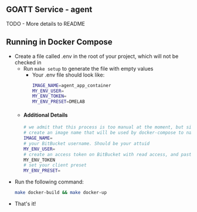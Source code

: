 ## GOATT Service - agent

TODO - More details to README

## Running in Docker Compose
  - Create a file called .env in the root of your project, which will not be checked in
    - Run `make setup` to generate the file with empty values
        - Your .env file should look like:
          ```bash
          IMAGE_NAME=agent_app_container
          MY_ENV_USER=
          MY_ENV_TOKEN=
          MY_ENV_PRESET=DMELAB
          ```
    - #### Additional Details
      ```bash
      # we admit that this process is too manual at the moment, but since these details need to be secret and not checked in, here we are...
      # create an image name that will be used by docker-compose to name your image
      IMAGE_NAME=
      # your BitBucket username. Should be your attuid
      MY_ENV_USER=
      # create an access token on BitBucket with read access, and paste that token as this value
      MY_ENV_TOKEN
      # set your client preset
      MY_ENV_PRESET=
      ```
  - Run the following command:
    ```bash
    make docker-build && make docker-up
    ```
  - That's it!